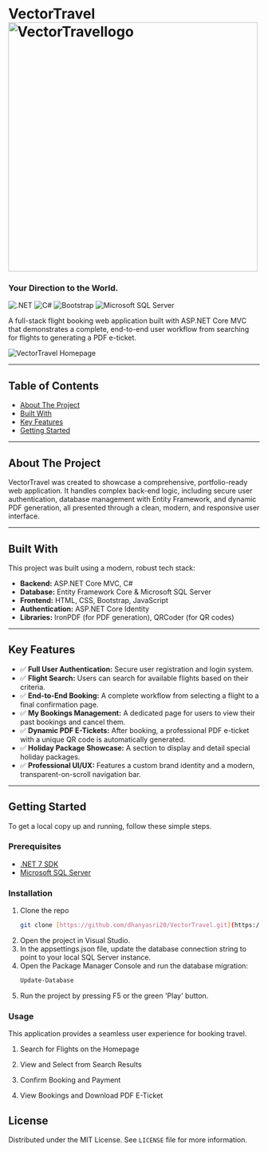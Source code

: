 # VectorTravel <img width="500" height="500" alt="VectorTravellogo" src="https://github.com/user-attachments/assets/5df120f9-6ee9-45c6-b2a1-c823116a75da" /> 

### Your Direction to the World.

![.NET](https://img.shields.io/badge/.NET-512BD4?style=for-the-badge&logo=dotnet&logoColor=white)
![C#](https://img.shields.io/badge/C%23-239120?style=for-the-badge&logo=c-sharp&logoColor=white)
![Bootstrap](https://img.shields.io/badge/Bootstrap-563D7C?style=for-the-badge&logo=bootstrap&logoColor=white)
![Microsoft SQL Server](https://img.shields.io/badge/Microsoft%20SQL%20Server-CC2927?style=for-the-badge&logo=microsoft%20sql%20server&logoColor=white)

A full-stack flight booking web application built with ASP.NET Core MVC that demonstrates a complete, end-to-end user workflow from searching for flights to generating a PDF e-ticket.

![VectorTravel Homepage](path/to/your/screenshot.png)

---
## Table of Contents
* [About The Project](#about-the-project)
* [Built With](#built-with)
* [Key Features](#key-features)
* [Getting Started](#getting-started)

---

## About The Project

VectorTravel was created to showcase a comprehensive, portfolio-ready web application. It handles complex back-end logic, including secure user authentication, database management with Entity Framework, and dynamic PDF generation, all presented through a clean, modern, and responsive user interface.

---

## Built With

This project was built using a modern, robust tech stack:
* **Backend:** ASP.NET Core MVC, C#
* **Database:** Entity Framework Core & Microsoft SQL Server
* **Frontend:** HTML, CSS, Bootstrap, JavaScript
* **Authentication:** ASP.NET Core Identity
* **Libraries:** IronPDF (for PDF generation), QRCoder (for QR codes)

---

## Key Features

* ✅ **Full User Authentication:** Secure user registration and login system.
* ✅ **Flight Search:** Users can search for available flights based on their criteria.
* ✅ **End-to-End Booking:** A complete workflow from selecting a flight to a final confirmation page.
* ✅ **My Bookings Management:** A dedicated page for users to view their past bookings and cancel them.
* ✅ **Dynamic PDF E-Tickets:** After booking, a professional PDF e-ticket with a unique QR code is automatically generated.
* ✅ **Holiday Package Showcase:** A section to display and detail special holiday packages.
* ✅ **Professional UI/UX:** Features a custom brand identity and a modern, transparent-on-scroll navigation bar.

---

## Getting Started

To get a local copy up and running, follow these simple steps.

### Prerequisites
* [.NET 7 SDK](https://dotnet.microsoft.com/en-us/download/dotnet/7.0)
* [Microsoft SQL Server](https://www.microsoft.com/en-us/sql-server/sql-server-downloads)

### Installation
1. Clone the repo
   ```sh
   git clone [https://github.com/dhanyasri20/VectorTravel.git](https://github.com/dhanyasri20/VectorTravel.git)
    ```
2. Open the project in Visual Studio.
3. In the appsettings.json file, update the database connection string to point to your local SQL Server instance.
4. Open the Package Manager Console and run the database migration:
    ```sh
    Update-Database
     ```
5. Run the project by pressing F5 or the green 'Play' button.

### Usage
This application provides a seamless user experience for booking travel.

1. Search for Flights on the Homepage

2. View and Select from Search Results

3. Confirm Booking and Payment

4. View Bookings and Download PDF E-Ticket
   
## License

Distributed under the MIT License. See `LICENSE` file for more information.
